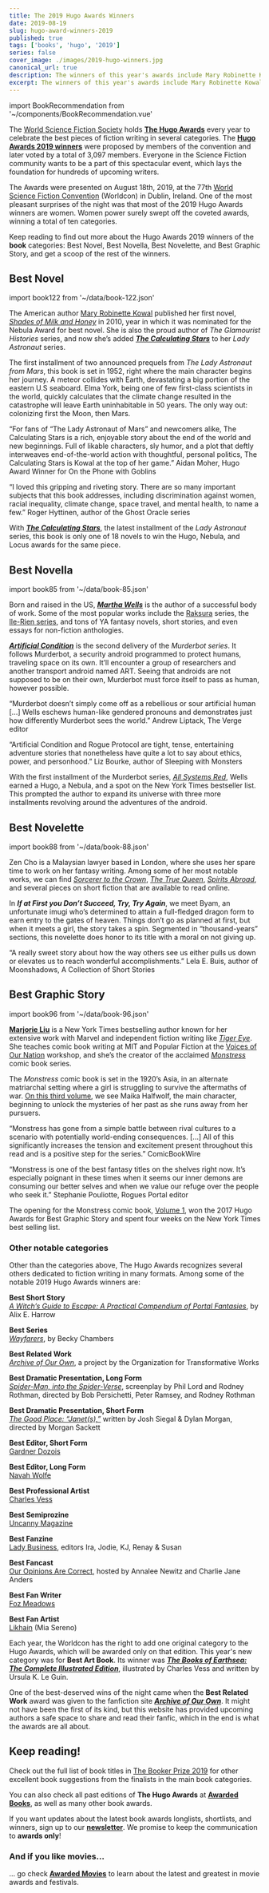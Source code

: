 ```yaml
---
title: The 2019 Hugo Awards Winners
date: 2019-08-19
slug: hugo-award-winners-2019
published: true
tags: ['books', 'hugo', '2019']
series: false
cover_image: ./images/2019-hugo-winners.jpg
canonical_url: true
description: The winners of this year's awards include Mary Robinette Kowal's The Calculating Stars and Martha Wells's Artificial Condition.
excerpt: The winners of this year's awards include Mary Robinette Kowal's The Calculating Stars and Martha Wells's Artificial Condition.
---
```


import BookRecommendation from '~/components/BookRecommendation.vue'
 
The [World Science Fiction Society](http://www.wsfs.org/) holds **[The Hugo Awards](http://www.thehugoawards.org/)** every year to celebrate the best pieces of fiction writing in several categories. The **[Hugo Awards 2019 winners](https://awarded.to/books/award/Hugo%20Awards/2019)** were proposed by members of the convention and later voted by a total of 3,097 members. Everyone in the Science Fiction community wants to be a part of this spectacular event, which lays the foundation for hundreds of upcoming writers. 
 
The Awards were presented on August 18th, 2019, at the 77th [World Science Fiction Convention](http://www.worldcon.org/) (Worldcon) in Dublin, Ireland. One of the most pleasant surprises of the night was that most of the 2019 Hugo Awards winners are women. Women power surely swept off the coveted awards, winning a total of ten categories. 
 
Keep reading to find out more about the Hugo Awards 2019 winners of the **book** categories: Best Novel, Best Novella, Best Novelette, and Best Graphic Story, and get a scoop of the rest of the winners. 
 
## Best Novel

<!-- ### **The Calculating Stars**, by Mary Robinette Kowal -->
import book122 from '~/data/book-122.json'
<BookRecommendation :book="book122"/>

The American author [Mary Robinette Kowal](https://awarded.to/books/person/138/Mary%20Robinette%20Kowal) published her first novel, *[Shades of Milk and Honey](https://amzn.to/2PjBlI1)* in 2010, year in which it was nominated for the Nebula Award for best novel. She is also the proud author of *The Glamourist Histories* series, and now she’s added ***[The Calculating Stars](https://awarded.to/books/the-calculating-stars-lady-astronaut-1/122)*** to her *Lady Astronaut* series. 
 
The first installment of two announced prequels from *The Lady Astronaut from Mars*, this book is set in 1952, right where the main character begins her journey. A meteor collides with Earth, devastating a big portion of the eastern U.S seaboard. Elma York, being one of few first-class scientists in the world, quickly calculates that the climate change resulted in the catastrophe will leave Earth uninhabitable in 50 years. The only way out: colonizing first the Moon, then Mars. 
 
“For fans of “The Lady Astronaut of Mars” and newcomers alike, The Calculating Stars is a rich, enjoyable story about the end of the world and new beginnings. Full of likable characters, sly humor, and a plot that deftly interweaves end-of-the-world action with thoughtful, personal politics, The Calculating Stars is Kowal at the top of her game.” Aidan Moher, Hugo Award Winner for On the Phone with Goblins
 
“I loved this gripping and riveting story. There are so many important subjects that this book addresses, including discrimination against women, racial inequality, climate change, space travel, and mental health, to name a few.”
Roger Hyttinen, author of the Ghost Oracle series 
 
With ***[The Calculating Stars](https://awarded.to/books/the-calculating-stars-lady-astronaut-1/122)***, the latest installment of the *Lady Astronaut* series, this book is only one of 18 novels to win the Hugo, Nebula, and Locus awards for the same piece.
 
## Best Novella 

<!-- Artificial Condition, by Martha Wells  -->
import book85 from '~/data/book-85.json'
<BookRecommendation :book="book85"/>

Born and raised in the US, ***[Martha Wells](https://awarded.to/books/person/94/Martha%20Wells)*** is the author of a successful body of work. Some of the most popular works include the [Raksura](https://amzn.to/32NDhwm) series, the [Ile-Rien series](https://amzn.to/2Jo0fCz), and tons of YA fantasy novels, short stories, and even essays for non-fiction anthologies.  
 
***[Artificial Condition](https://awarded.to/books/artificial-condition-the-murderbot-diaries-2/85)*** is the second delivery of the *Murderbot series*. It follows Murderbot, a security android programmed to protect humans, traveling space on its own. It’ll encounter a group of researchers and another transport android named ART. Seeing that androids are not supposed to be on their own, Murderbot must force itself to pass as human, however possible. 
 
“Murderbot doesn’t simply come off as a rebellious or sour artificial human [...] Wells eschews human-like gendered pronouns and demonstrates just how differently Murderbot sees the world.” Andrew Liptack, The Verge editor 
 
“Artificial Condition and Rogue Protocol are tight, tense, entertaining adventure stories that nonetheless have quite a lot to say about ethics, power, and personhood.” Liz Bourke, author of Sleeping with Monsters
 
With the first installment of the Murderbot series, *[All Systems Red](https://awarded.to/books/all-systems-red-the-murderbot-diaries-1/843)*, Wells earned a Hugo, a Nebula, and a spot on the New York Times bestseller list. This prompted the author to expand its universe with three more installments revolving around the adventures of the android. 
 
## Best Novelette

<!-- If at First you Don’t Succeed, Try, Try Again, by Zen Cho -->
import book88 from '~/data/book-88.json'
<BookRecommendation :book="book88"/>

Zen Cho is a Malaysian lawyer based in London, where she uses her spare time to work on her fantasy writing. Among some of her most notable works, we can find *[Sorcerer to the Crown](https://amzn.to/31IVLg5)*, *[The True Queen](https://amzn.to/2pOnSxl)*, *[Spirits Abroad](https://amzn.to/2BFcIxw)*, and several pieces on short fiction that are available to read online. 
 
In ***If at First you Don’t Succeed, Try, Try Again***, we meet Byam, an unfortunate imugi who’s determined to attain a full-fledged dragon form to earn entry to the gates of heaven. Things don’t go as planned at first, but when it meets a girl, the story takes a spin. Segmented in “thousand-years” sections, this novelette does honor to its title with a moral on not giving up. 
 
“A really sweet story about how the way others see us either pulls us down or elevates us to reach wonderful accomplishments.”
Lela E. Buis, author of Moonshadows, A Collection of Short Stories
 
## Best Graphic Story
<!-- Monstress, Volume 3: Haven, by Marjorie Liu and art by Sana Takeda -->
import book96 from '~/data/book-96.json'
<BookRecommendation :book="book96"/>

**[Marjorie Liu](https://awarded.to/books/person/104/Marjorie%20M.%20Liu)** is a New York Times bestselling author known for her extensive work with Marvel and independent fiction writing like *[Tiger Eye](https://amzn.to/2BKSWAM)*. She teaches comic book writing at MIT and Popular Fiction at the [Voices of Our Nation](https://vonacommunity.org/) workshop, and she’s the creator of the acclaimed *[Monstress](https://amzn.to/2pg2eBX)* comic book series. 
 
The *Monstress* comic book is set in the 1920’s Asia, in an alternate matriarchal setting where a girl is struggling to survive the aftermaths of war. [On this third volume](https://awarded.to/books/monstress-vol-3/96), we see Maika Halfwolf, the main character, beginning to unlock the mysteries of her past as she runs away from her pursuers.
 
“Monstress has gone from a simple battle between rival cultures to a scenario with potentially world-ending consequences. [...] All of this significantly increases the tension and excitement present throughout this read and is a positive step for the series.”
ComicBookWire
 
“Monstress is one of the best fantasy titles on the shelves right now. It’s especially poignant in these times when it seems our inner demons are consuming our better selves and when we value our refuge over the people who seek it.”
Stephanie Pouliotte, Rogues Portal editor 
 
The opening for the Monstress comic book, [Volume 1](https://awarded.to/books/monstress-vol-1/866), won the 2017 Hugo Awards for Best Graphic Story and spent four weeks on the New York Times best selling list. 
 
### Other notable categories

Other than the categories above, The Hugo Awards recognizes several others dedicated to fiction writing in many formats. Among some of the notable 2019 Hugo Awards winners are: 
 
**Best Short Story**  
*[A Witch’s Guide to Escape: A Practical Compendium of Portal Fantasies](https://www.apex-magazine.com/a-witchs-guide-to-escape-a-practical-compendium-of-portal-fantasies/)*, by Alix E. Harrow 

**Best Series**  
*[Wayfarers](https://amzn.to/32PYGVM)*, by Becky Chambers

**Best Related Work**  
*[Archive of Our Own](https://archiveofourown.org/)*, a project by the Organization for Transformative Works 

**Best Dramatic Presentation, Long Form**  
*[Spider-Man, into the Spider-Verse](https://amzn.to/2MPRt2r)*, screenplay by Phil Lord and Rodney Rothman, directed by Bob Persichetti, Peter Ramsey, and Rodney Rothman

**Best Dramatic Presentation, Short Form**  
*[The Good Place: “Janet(s),”](https://www.nbc.com/the-good-place/video/janets-extended-cut/3952321)* written by Josh Siegal & Dylan Morgan, directed by Morgan Sackett

**Best Editor, Short Form**  
[Gardner Dozois](https://en.wikipedia.org/wiki/Gardner_Dozois) 

**Best Editor, Long Form**  
[Navah Wolfe](https://twitter.com/navahw)

**Best Professional Artist**  
[Charles Vess](https://en.wikipedia.org/wiki/Charles_Vess)

**Best Semiprozine**  
[Uncanny Magazine](https://uncannymagazine.com/)

**Best Fanzine**  
[Lady Business](http://lady-business.org/), editors Ira, Jodie, KJ, Renay & Susan

**Best Fancast**  
[Our Opinions Are Correct](https://www.ouropinionsarecorrect.com/), hosted by Annalee Newitz and Charlie Jane Anders

**Best Fan Writer**  
[Foz Meadows](https://twitter.com/fozmeadows) 

**Best Fan Artist**  
[Likhain](https://twitter.com/likhain) (Mia Sereno)
 
Each year, the Worldcon has the right to add one original category to the Hugo Awards, which will be awarded only on that edition. This year's new category was for **Best Art Book**. Its winner was ***[The Books of Earthsea: The Complete Illustrated Edition](https://amzn.to/2Ni825Q)***, illustrated by Charles Vess and written by Ursula K. Le Guin.
 
One of the best-deserved wins of the night came when the **Best Related Work** award was given to the fanfiction site ***[Archive of Our Own](https://archiveofourown.org/)***. It might not have been the first of its kind, but this website has provided upcoming authors a safe space to share and read their fanfic, which in the end is what the awards are all about. 
 
 


## Keep reading!

Check out the full list of book titles in [The Booker Prize 2019](https://awarded.to/books/award/Hugo%20Awards/2019) for other excellent book suggestions from the finalists in the main book categories.

You can also check all past editions of **The Hugo Awards** at **[Awarded Books](https://awarded.to/books/award/Hugo%20Awards)**, as well as many other book awards. 

If you want updates about the latest book awards longlists, shortlists, and winners, sign up to our **[newsletter](http://eepurl.com/dnFggL)**. We promise to keep the communication to **awards only**!

### And if you like movies...

... go check **[Awarded Movies](https://awarded.to/movies)** to learn about the latest and greatest in movie awards and festivals.
